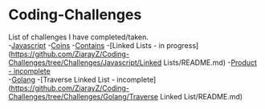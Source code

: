 # Coding-Challenges
List of challenges I have completed/taken.<br />
-[Javascript](https://github.com/ZiarayZ/Coding-Challenges/tree/Challenges/Javascript)
  -[Coins](https://github.com/ZiarayZ/Coding-Challenges/tree/Challenges/Javascript/Coins/README.md)
  -[Contains](https://github.com/ZiarayZ/Coding-Challenges/tree/Challenges/Javascript/Contains/README.md)
  -[Linked Lists - in progress](https://github.com/ZiarayZ/Coding-Challenges/tree/Challenges/Javascript/Linked Lists/README.md)
  -[Product - incomplete](https://github.com/ZiarayZ/Coding-Challenges/tree/Challenges/Javascript/Product/README.md)<br />
-[Golang](https://github.com/ZiarayZ/Coding-Challenges/tree/Challenges/Golang)
  -[Traverse Linked List - incomplete](https://github.com/ZiarayZ/Coding-Challenges/tree/Challenges/Golang/Traverse Linked List/README.md)<br />
